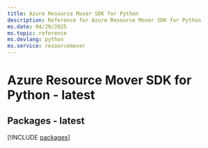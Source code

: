 ```yaml
---
title: Azure Resource Mover SDK for Python
description: Reference for Azure Resource Mover SDK for Python
ms.date: 04/29/2025
ms.topic: reference
ms.devlang: python
ms.service: resourcemover
---
```

# Azure Resource Mover SDK for Python - latest
## Packages - latest
[!INCLUDE [packages](resource-mover-index.md)]
